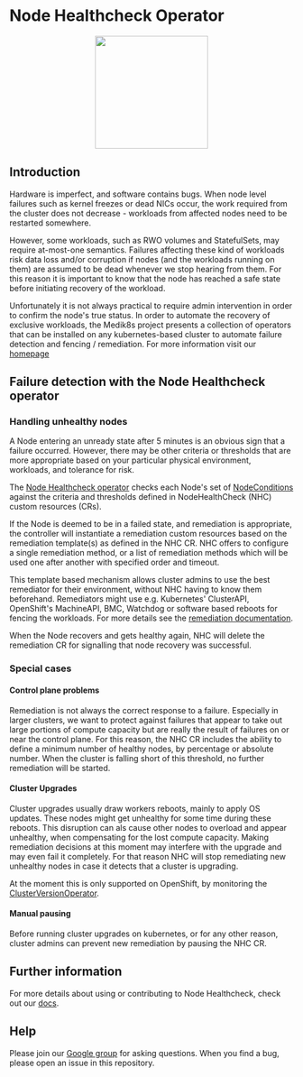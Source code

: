 # Node Healthcheck Operator

<p align="center">
<img width="200" src="config/assets/nhc_blue.png">
</p>

## Introduction

Hardware is imperfect, and software contains bugs. When node level failures such
as kernel freezes or dead NICs occur, the work required from the cluster does not
decrease - workloads from affected nodes need to be restarted somewhere.

However, some workloads, such as RWO volumes and StatefulSets, may require
at-most-one semantics.  Failures affecting these kind of workloads risk data
loss and/or corruption if nodes (and the workloads running on them) are assumed
to be dead whenever we stop hearing from them.  For this reason it is important
to know that the node has reached a safe state before initiating recovery of the
workload.

Unfortunately it is not always practical to require admin intervention in order
to confirm the node's true status. In order to automate the recovery of exclusive
workloads, the Medik8s project presents a collection of operators that can be installed on any
kubernetes-based cluster to automate failure detection and fencing / remediation.
For more information visit our [homepage](https://www.medik8s.io)

## Failure detection with the Node Healthcheck operator

### Handling unhealthy nodes

A Node entering an unready state after 5 minutes is an obvious sign that a
failure occurred. However, there may be other criteria or thresholds that are
more appropriate based on your particular physical environment, workloads,
and tolerance for risk.

The [Node Healthcheck operator](https://www.medik8s.io/failure_detection/#node-healthcheck-controller)
checks each Node's set of [NodeConditions](https://kubernetes.io/docs/concepts/architecture/nodes/#condition)
against the criteria and thresholds defined in NodeHealthCheck (NHC) custom
resources (CRs).

If the Node is deemed to be in a failed state, and remediation is appropriate,
the controller will instantiate a remediation custom resources based on the
remediation template(s) as defined in the NHC CR. NHC offers to configure
a single remediation method, or a list of remediation methods which will be
used one after another with specified order and timeout.

This template based mechanism allows cluster admins to use the best remediator
for their environment, without NHC having to know them beforehand. Remediators
might use e.g. Kubernetes' ClusterAPI, OpenShift's MachineAPI, BMC, Watchdog
or software based reboots for fencing the workloads.
For more details see the [remediation documentation](https://www.medik8s.io/remediation/remediation/).

When the Node recovers and gets healthy again, NHC will delete the
remediation CR for signalling that node recovery was successful.

### Special cases

#### Control plane problems

Remediation is not always the correct response to a failure. Especially in
larger clusters, we want to protect against failures that appear to take out
large portions of compute capacity but are really the result of failures on or
near the control plane. For this reason, the NHC CR includes the ability to
define a minimum number of healthy nodes, by percentage or absolute number.
When the cluster is falling short of this threshold, no further remediation
will be started.

#### Cluster Upgrades

Cluster upgrades usually draw workers reboots, mainly to apply OS updates.
These nodes might get unhealthy for some time during these reboots.
This disruption can als cause other nodes to overload and appear unhealthy,
when compensating for the lost compute capacity. Making remediation decisions
at this moment may interfere with the upgrade and may even fail it completely.
For that reason NHC will stop remediating new unhealthy nodes in case it
detects that a cluster is upgrading.

At the moment this is only supported on OpenShift, by monitoring the
[ClusterVersionOperator](https://github.com/openshift/cluster-version-operator).

#### Manual pausing

Before running cluster upgrades on kubernetes, or for any other reason, cluster
admins can prevent new remediation by pausing the NHC CR.

## Further information

For more details about using or contributing to Node Healthcheck, check out our
[docs](docs/readme.md).

## Help

Please join our [Google group](https://groups.google.com/g/medik8s) for asking
questions. When you find a bug, please open an issue in this repository.
